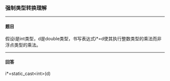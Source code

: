 ### 强制类型转换理解
***
#### 题目

假设i是int类型，d是double类型，书写表达式i*=d使其执行整数类型的乘法而非浮点类型的乘法。

***
#### 回答

i*=static_cast\<int\>(d)